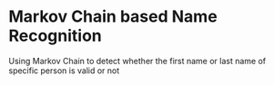# Markov Chain based Name Recognition

Using Markov Chain to detect whether the first name or last name of specific person is valid or not


